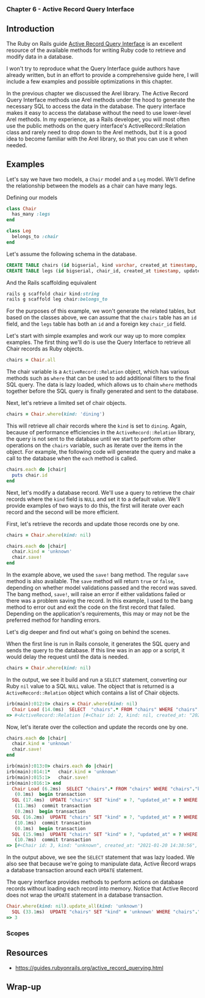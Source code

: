 ### Chapter 6 - Active Record Query Interface

## Introduction

The Ruby on Rails guide [Active Record Query Interface](https://guides.rubyonrails.org/active_record_querying.html) is an excellent resource of the available methods for writing Ruby code to retrieve and modify data in a database.

I won't try to reproduce what the Query Interface guide authors have already written, but in an effort to provide a comprehensive guide here, I will include a few examples and possible optimizations in this chapter.

In the previous chapter we discussed the Arel library. The Active Record Query Interface methods use Arel methods under the hood to generate the necessary SQL to access the data in the database. The query interface makes it easy to access the database without the need to use lower-level Arel methods. In my experience, as a Rails developer, you will most often use the public methods on the query interface's ActiveRecord::Relation class and rarely need to drop down to the Arel methods, but it is a good idea to become familiar with the Arel library, so that you can use it when needed.

## Examples

Let's say we have two models, a `Chair` model and a `Leg` model. We'll define the relationship between the models as a chair can have many legs.

Defining our models

```ruby
class Chair
  has_many :legs
end

class Leg
  belongs_to :chair
end
```

Let's assume the following schema in the database.

```sql
CREATE TABLE chairs (id bigserial, kind varchar, created_at timestamp, updated_at timestamp);
CREATE TABLE legs (id bigserial, chair_id, created_at timestamp, updated_at timestamp);
```

And the Rails scaffolding equivalent

```ruby
rails g scaffold chair kind:string
rails g scaffold leg chair:belongs_to
```

For the purposes of this example, we won't generate the related tables, but based on the classes above, we can assume that the `chairs` table has an `id` field, and the `legs` table has both an `id` and a foreign key `chair_id` field.

Let's start with simple examples and work our way up to more complex examples. The first thing we'll do is use the Query Interface to retrieve all Chair records as Ruby objects.

```ruby
chairs = Chair.all
```

The chair variable is a `ActiveRecord::Relation` object, which has various methods such as `where` that can be used to add additional filters to the final SQL query. The data is lazy loaded, which allows us to chain `where` methods together before the SQL query is finally generated and sent to the database.

Next, let's retrieve a limited set of chair objects.

```ruby
chairs = Chair.where(kind: 'dining')
```

This will retrieve all chair records where the `kind` is set to `dining`. Again, because of performance efficiencies in the `ActiveRecord::Relation` library, the query is not sent to the database until we start to perform other operations on the `chairs` variable, such as iterate over the items in the object. For example, the following code will generate the query and make a call to the database when the `each` method is called.

```ruby
chairs.each do |chair|
  puts chair.id
end
```

Next, let's modify a database record. We'll use a query to retrieve the chair records where the `kind` field is `NULL` and set it to a default value. We'll provide examples of two ways to do this, the first will iterate over each record and the second will be more efficient.

First, let's retrieve the records and update those records one by one.

```ruby
chairs = Chair.where(kind: nil)

chairs.each do |chair|
  chair.kind = 'unknown'
  chair.save!
end
```

In the example above, we used the `save!` bang method. The regular `save` method is also available. The `save` method will return `true` or `false`, depending on whether model validations passed and the record was saved. The bang method, `save!`, will raise an error if either validations failed or there was a problem saving the record. In this example, I used to the bang method to error out and exit the code on the first record that failed. Depending on the application's requirements, this may or may not be the preferred method for handling errors.

Let's dig deeper and find out what's going on behind the scenes.

When the first line is run in Rails console, it generates the SQL query and sends the query to the database. If this line was in an app or a script, it would delay the request until the data is needed.

```ruby
chairs = Chair.where(kind: nil)
```

In the output, we see it build and run a `SELECT` statement, converting our Ruby `nil` value to a SQL `NULL` value. The object that is returned is a `ActiveRecord::Relation` object which contains a list of Chair objects.

```ruby
irb(main):012:0> chairs = Chair.where(kind: nil)
  Chair Load (14.0ms)  SELECT  "chairs".* FROM "chairs" WHERE "chairs"."kind" IS NULL LIMIT ?  [["LIMIT", 11]]
=> #<ActiveRecord::Relation [#<Chair id: 2, kind: nil, created_at: "2021-01-19 14:44:34", updated_at: "2021-01-19 14:44:34">]>
```

Now, let's iterate over the collection and update the records one by one.

```ruby
chairs.each do |chair|
  chair.kind = 'unknown'
  chair.save!
end
```

```ruby
irb(main):013:0> chairs.each do |chair|
irb(main):014:1*   chair.kind = 'unknown'
irb(main):015:1>   chair.save!
irb(main):016:1> end
  Chair Load (6.2ms)  SELECT "chairs".* FROM "chairs" WHERE "chairs"."kind" IS NULL
   (0.1ms)  begin transaction
  SQL (17.4ms)  UPDATE "chairs" SET "kind" = ?, "updated_at" = ? WHERE "chairs"."id" = ?  [["kind", "unknown"], ["updated_at", "2021-01-20 14:39:24.823544"], ["id", 3]]
   (11.3ms)  commit transaction
   (0.2ms)  begin transaction
  SQL (16.2ms)  UPDATE "chairs" SET "kind" = ?, "updated_at" = ? WHERE "chairs"."id" = ?  [["kind", "unknown"], ["updated_at", "2021-01-20 14:39:24.859795"], ["id", 4]]
   (10.1ms)  commit transaction
   (0.1ms)  begin transaction
  SQL (15.9ms)  UPDATE "chairs" SET "kind" = ?, "updated_at" = ? WHERE "chairs"."id" = ?  [["kind", "unknown"], ["updated_at", "2021-01-20 14:39:24.893203"], ["id", 5]]
   (10.7ms)  commit transaction
=> [#<Chair id: 3, kind: "unknown", created_at: "2021-01-20 14:38:56", updated_at: "2021-01-20 14:39:24">, #<Chair id: 4, kind: "unknown", created_at: "2021-01-20 14:38:57", updated_at: "2021-01-20 14:39:24">, #<Chair id: 5, kind: "unknown", created_at: "2021-01-20 14:39:03", updated_at: "2021-01-20 14:39:24">]
```

In the output above, we see the `SELECT` statement that was lazy loaded. We also see that because we're going to manipulate data, Active Record wraps a database transaction around each `UPDATE` statement.

The query interface provides methods to perform actions on database records without loading each record into memory. Notice that Active Record does not wrap the `UPDATE` statement in a database transaction.

```ruby
Chair.where(kind: nil).update_all(kind: 'unknown')
  SQL (33.1ms)  UPDATE "chairs" SET "kind" = 'unknown' WHERE "chairs"."kind" IS NULL
=> 3
```

### Scopes

## Resources

* https://guides.rubyonrails.org/active_record_querying.html

## Wrap-up
